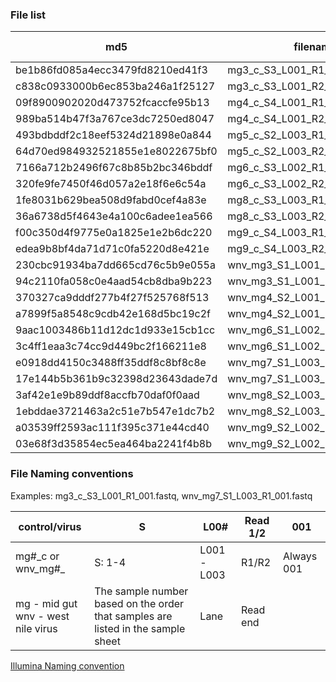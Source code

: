 
### File list

| md5                              |   filename                      | size (bytes) | size   | total reads | total basepairs |
| -------------------------------- | ------------------------------- | ------------ | ------ | ----------- | --------------- |
| be1b86fd085a4ecc3479fd8210ed41f3 |   mg3_c_S3_L001_R1_001.fastq.gz |  39118323886 | 36.43G |   525148879 |     79297480729 |
| c838c0933000b6ec853ba246a1f25127 |   mg3_c_S3_L001_R2_001.fastq.gz |  40508643607 | 37.73G |         run |           seqtk |
| 09f8900902020d473752fcaccfe95b13 |   mg4_c_S4_L001_R1_001.fastq.gz |  37124398154 | 34.57G |   488374119 |     73744491969 |
| 989ba514b47f3a767ce3dc7250ed8047 |   mg4_c_S4_L001_R2_001.fastq.gz |  38588384510 | 35.94G |   488374119 |     73744491969 |
| 493bdbddf2c18eef5324d21898e0a844 |   mg5_c_S2_L003_R1_001.fastq.gz |  42648770053 | 39.72G |   537529562 |     81166963862 |
| 64d70ed984932521855e1e8022675bf0 |   mg5_c_S2_L003_R2_001.fastq.gz |  44677708913 | 41.61G |   537529562 |     81166963862 |
| 7166a712b2496f67c8b85b2bc346bddf |   mg6_c_S3_L002_R1_001.fastq.gz |  41654480838 | 38.79G |   537560364 |     81171614964 |
| 320fe9fe7450f46d057a2e18f6e6c54a |   mg6_c_S3_L002_R2_001.fastq.gz |  43104048850 | 40.14G |   537560364 |     81171614964 |
| 1fe8031b629bea508d9fabd0cef4a83e |   mg8_c_S3_L003_R1_001.fastq.gz |  38349699765 | 35.72G |   491293995 |     74185393245 |
| 36a6738d5f4643e4a100c6adee1ea566 |   mg8_c_S3_L003_R2_001.fastq.gz |  39830393914 | 37.09G |   491293995 |     74185393245 |
| f00c350d4f9775e0a1825e1e2b6dc220 |   mg9_c_S4_L003_R1_001.fastq.gz |  40362004147 | 37.59G |   510863819 |     77140436669 |
| edea9b8bf4da71d71c0fa5220d8e421e |   mg9_c_S4_L003_R2_001.fastq.gz |  41530093167 | 38.68G |   510863819 |     77140436669 |
| 230cbc91934ba7dd665cd76c5b9e055a | wnv_mg3_S1_L001_R1_001.fastq.gz |  39239798339 | 36.54G |   530994115 |     80180111365 |
| 94c2110fa058c0e4aad54cb8dba9b223 | wnv_mg3_S1_L001_R2_001.fastq.gz |  40494335334 | 37.71G |   530994115 |     80180111365 |
| 370327ca9dddf277b4f27f525768f513 | wnv_mg4_S2_L001_R1_001.fastq.gz |  39562731300 | 36.85G |   518982659 |     78366381509 |
| a7899f5a8548c9cdb42e168d5bc19c2f | wnv_mg4_S2_L001_R2_001.fastq.gz |  33249727494 | 30.97G |             |                 |
| 9aac1003486b11d12dc1d933e15cb1cc | wnv_mg6_S1_L002_R1_001.fastq.gz |  44822408419 | 41.74G |   570441976 |     86136738376 |
| 3c4ff1eaa3c74cc9d449bc2f166211e8 | wnv_mg6_S1_L002_R2_001.fastq.gz |  45605099314 | 42.47G |   570441976 |     86136738376 |
| e0918dd4150c3488ff35ddf8c8bf8c8e | wnv_mg7_S1_L003_R1_001.fastq.gz |  43000369752 | 40.05G |   551765711 |     83316622361 |
| 17e144b5b361b9c32398d23643dade7d | wnv_mg7_S1_L003_R2_001.fastq.gz |  44356546063 | 41.31G |   551765711 |     83316622361 |
| 3af42e1e9b89ddf8accfb70daf0f0aad | wnv_mg8_S2_L003_R1_001.fastq.gz |  30203116535 | 28.13G |   485435325 |     73300734075 |
| 1ebddae3721463a2c51e7b547e1dc7b2 | wnv_mg8_S2_L003_R2_001.fastq.gz |  33214637300 | 30.93G |   485435325 |     73300734075 |
| a03539ff2593ac111f395c371e44cd40 | wnv_mg9_S2_L002_R1_001.fastq.gz |  36677575025 | 34.16G |   468776342 |     70785227642 |
| 03e68f3d35854ec5ea464ba2241f4b8b | wnv_mg9_S2_L002_R2_001.fastq.gz |  37960933578 | 35.35G |   468776342 |     70785227642 |


### File Naming conventions

Examples: mg3_c_S3_L001_R1_001.fastq, wnv_mg7_S1_L003_R1_001.fastq


| control/virus       | S       | L00#        |  Read 1/2 | 001        |
| ------------------  | ------- | ----------- | ----------| ---------- |
| mg#\_c or wnv_mg#\_  | S: 1-4  | L001 - L003 | R1/R2     | Always 001 |
| mg - mid gut <br> wnv - west nile virus | The sample number based on the order that samples are listed in the sample sheet | Lane | Read end ||

[Illumina Naming convention](https://help.basespace.illumina.com/files-used-by-basespace/fastq-files)


